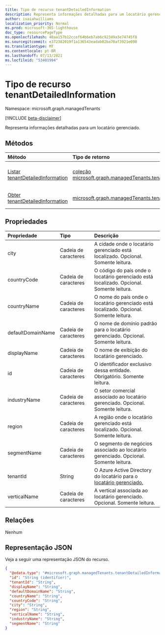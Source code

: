 ```yaml
---
title: Tipo de recurso tenantDetailedInformation
description: Representa informações detalhadas para um locatário gerenciado.
author: isaiahwilliams
localization_priority: Normal
ms.prod: microsoft-365-lighthouse
doc_type: resourcePageType
ms.openlocfilehash: 40aa157b12ccef64b6eb7ab6c92349a3e74745f8
ms.sourcegitcommit: e372382019f1a136543eadab02ba70af3921e098
ms.translationtype: MT
ms.contentlocale: pt-BR
ms.lasthandoff: 07/13/2021
ms.locfileid: "53401994"
---
```

# <a name="tenantdetailedinformation-resource-type"></a>Tipo de recurso tenantDetailedInformation

Namespace: microsoft.graph.managedTenants

[!INCLUDE [beta-disclaimer](../../includes/beta-disclaimer.md)]

Representa informações detalhadas para um locatário gerenciado.

## <a name="methods"></a>Métodos
|Método|Tipo de retorno|Descrição|
|:---|:---|:---|
|[Listar tenantDetailedInformation](../api/managedtenants-managedtenant-list-tenantsdetailedinformation.md)|[coleção microsoft.graph.managedTenants.tenantDetailedInformation](../resources/managedtenants-tenantdetailedinformation.md)|Obter uma lista dos [objetos tenantDetailedInformation](../resources/managedtenants-tenantdetailedinformation.md) e suas propriedades.|
|[Obter tenantDetailedInformation](../api/managedtenants-tenantdetailedinformation-get.md)|[microsoft.graph.managedTenants.tenantDetailedInformation](../resources/managedtenants-tenantdetailedinformation.md)|Leia as propriedades e as relações de um [objeto tenantDetailedInformation.](../resources/managedtenants-tenantdetailedinformation.md)|

## <a name="properties"></a>Propriedades
|Propriedade|Tipo|Descrição|
|:---|:---|:---|
|city|Cadeia de caracteres|A cidade onde o locatário gerenciado está localizado. Opcional. Somente leitura.|
|countryCode|Cadeia de caracteres|O código do país onde o locatário gerenciado está localizado. Opcional. Somente leitura.|
|countryName|Cadeia de caracteres|O nome do país onde o locatário gerenciado está localizado. Opcional. Somente leitura.|
|defaultDomainName|Cadeia de caracteres|O nome de domínio padrão para o locatário gerenciado. Opcional. Somente leitura.|
|displayName|Cadeia de caracteres|O nome de exibição do locatário gerenciado.|
|id|Cadeia de caracteres|O identificador exclusivo dessa entidade. Obrigatório. Somente leitura.|
|industryName|Cadeia de caracteres|O setor comercial associado ao locatário gerenciado. Opcional. Somente leitura.|
|region|Cadeia de caracteres|A região onde o locatário gerenciado está localizado. Opcional. Somente leitura.|
|segmentName|Cadeia de caracteres|O segmento de negócios associado ao locatário gerenciado. Opcional. Somente leitura.|
|tenantId|String|O Azure Active Directory do locatário para o [locatário gerenciado.](../resources/managedtenants-tenant.md)|
|verticalName|Cadeia de caracteres|A vertical associada ao locatário gerenciado. Opcional. Somente leitura.|

## <a name="relationships"></a>Relações
Nenhum

## <a name="json-representation"></a>Representação JSON
Veja a seguir uma representação JSON do recurso.
<!-- {
  "blockType": "resource",
  "keyProperty": "id",
  "@odata.type": "microsoft.graph.managedTenants.tenantDetailedInformation",
  "baseType": "microsoft.graph.entity",
  "openType": false
}
-->
``` json
{
  "@odata.type": "#microsoft.graph.managedTenants.tenantDetailedInformation",
  "id": "String (identifier)",
  "tenantId": "String",
  "displayName": "String",
  "defaultDomainName": "String",
  "countryName": "String",
  "countryCode": "String",
  "city": "String",
  "region": "String",
  "verticalName": "String",
  "industryName": "String",
  "segmentName": "String"
}
```

